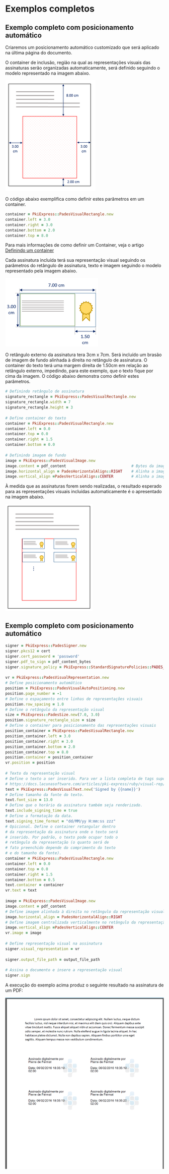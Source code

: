 # Exemplos completos

## Exemplo completo com posicionamento automático

Criaremos um posicionamento automático customizado que será aplicado na última página do documento.

O container de inclusão, região na qual as representações visuais das assinaturas serão organizadas automaticamente,
será definido seguindo o modelo representado na imagem abaixo.

![PAdES auto positioning container](../../../../../images/pki-sdk/pades-autopos-container.png)

O código abaixo exemplifica como definir estes parâmetros em um container.

```ruby
container = PkiExpress::PadesVisualRectangle.new
container.left = 3.0
container.right = 3.0
container.bottom = 2.0
container.top = 8.0
```

Para mais informações de como definir um Container, veja o artigo [Definindo um container](containers.md)

Cada assinatura incluída terá sua representação visual seguindo os parâmetros do retângulo de assinatura, texto e imagem
seguindo o modelo representado pela imagem abaixo.

![PAdES auto positioning rectangle](../../../../../images/pki-sdk/visual-rep-rectangle.png)

O retângulo externo da assinatura tera 3cm x 7cm. Será incluído um brasão de imagem de fundo alinhada à direita no
retângulo de assinatura. O container do texto terá uma margem direita de 1.50cm em relação ao retângulo externo,
impedindo, para este exemplo, que o texto fique por cima da imagem. O código abaixo demonstra como definir estes parâmetros.

```ruby
# Definindo retângulo de assinatura
signature_rectangle = PkiExpress::PadesVisualRectangle.new
signature_rectangle.width = 7
signature_rectangle.height = 3

# Define container do texto
container = PkiExpress::PadesVisualRectangle.new
container.left = 0.0
container.top = 0.0
container.right = 1.5
container.bottom = 0.0

# Definindo imagem de fundo
image = PkiExpress::PadesVisualImage.new
image.content = pdf_content                             # Bytes da imagem a ser inserida
image.horizontal_align = PadesHorizontalAlign::RIGHT    # Alinha a imagem horizontamente na direita
image.vertical_align =PadesVerticalAlign::CENTER        # Alinha a imagem verticalmente no centro
```

À medida que as assinaturas forem sendo realizadas, o resultado esperado para as representações visuais incluídas
automaticamente é o apresentado na imagem abaixo.

![PAdES auto positioning result](../../../../../images/pki-sdk/visual-rep-result.png)

## Exemplo completo com posicionamento automático

```ruby
signer = PkiExpress::PadesSigner.new
signer.pkcs12 = cert
signer.cert_password = 'password'
signer.pdf_to_sign = pdf_content_bytes
signer.signature_policy = PkiExpress::StandardSignaturePolicies::PADES_BASIC_WITH_LTV

vr = PkiExpress::PadesVisualRepresentation.new
# Define posicionamento automático
position = PkiExpress::PadesVisualAutoPositioning.new
position.page_number = -1
# Define o espaçamento entre linhas de representações visuais
position.row_spacing = 1.0
# Define o retângulo da representação visual
size = PkiExpress::PadesSize.new(7.0, 3.0)
position.signature_rectangle_size = size
# Define o container para posicionamento das representações visuais
position_container = PkiExpress::PadesVisualRectangle.new
position_container.left = 3.0
position_container.right = 3.0
position_container.bottom = 2.0
position_container.top = 8.0
position.container = position_container
vr.position = position

# Texto da representação visual
# Define o texto a ser inserido. Para ver a lista completa de tags suportadas, veja: 
# https://docs.lacunasoftware.com/articles/pki-express/ruby/visual-rep/index.html#pades-tags
text = PkiExpress::PadesVisualText.new('Signed by {{name}}')
# Define tamanho da fonte do texto.
text.font_size = 13.0
# Define que o horário da assinatura também seja renderizado.
text.include_signing_time = true
# Define a formatação da data.
text.signing_time_format = "dd/MM/yy H:mm:ss zzz"
# Opicional. Define o container retangular dentro 
# da representação da assinatura onde o texto será
# inserido. Por padrão, o texto pode ocupar todo o
# retângulo da representação (o quanto será de 
# fato preenchido depende do comprimento do texto
# e do tamanho da fonte).
container = PkiExpress::PadesVisualRectangle.new
container.left = 0.0
container.top = 0.0
container.right = 1.5
container.bottom = 0.5
text.container = container
vr.text = text

image = PkiExpress::PadesVisualImage.new
image.content = pdf_content
# Define imagem alinhada à direita no retângulo da representação visual.
image.horizontal_align = PadesHorizontalAlign::RIGHT
# Define imagem centralizada verticalmente no retângulo da representação visual.
image.vertical_align =PadesVerticalAlign::CENTER
vr.image = image

# Define representação visual na assinatura
signer.visual_representation = vr

signer.output_file_path = output_file_path

# Assina o documento e insere a representação visual
signer.sign
```

A execução do exemplo acima produz o seguinte resultado na assinatura de um PDF:

![PAdES auto positioning sample](../../../../../images/pki-sdk/pdf-auto-pos.png)